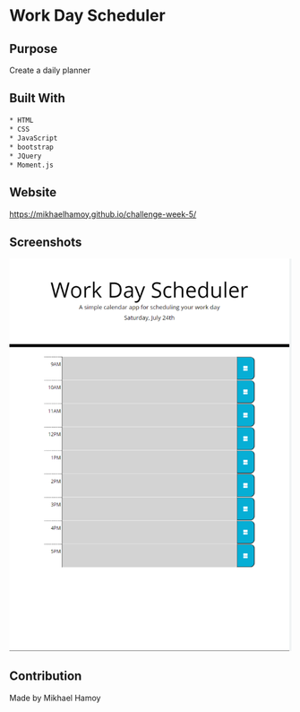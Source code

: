 # Work Day Scheduler

## Purpose

Create a daily planner

## Built With

    * HTML
    * CSS
    * JavaScript
    * bootstrap
    * JQuery
    * Moment.js

## Website

https://mikhaelhamoy.github.io/challenge-week-5/

## Screenshots

![Daily Planner](./assets/images/daily-planner.png)

## Contribution

Made by Mikhael Hamoy
